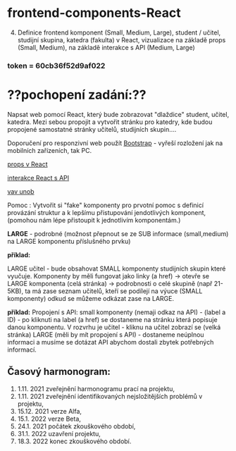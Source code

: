 # frontend-components-React
4. Definice frontend komponent (Small, Medium, Large), student / učitel, studijní skupina, katedra (fakulta) v React, vizualizace na základě props (Small, Medium), na základě interakce s API (Medium, Large)

### token = 60cb36f52d9af022

# ??pochopení zadání:??
Napsat web pomocí React, který bude zobrazovat "dlaždice" student, učitel, katedra.
Mezi sebou propojit a vytvořit stránku pro katedry, kde budou propojené samostatné stránky učitelů, studijních skupin....

Doporučení pro responzivní web použít [Bootstrap](https://www.w3schools.com/bootstrap4/bootstrap_get_started.asp) - vyřeší rozložení jak na mobilních zařízeních, tak PC.

[props v React](https://youtu.be/DLX62G4lc44?t=4366)

[interakce React s API](https://youtu.be/DLX62G4lc44?t=12346)

[vav unob](https://vav.unob.cz/person/index/542704)

Pomoc : Vytvořit si "fake" komponenty pro prvotní pomoc s definicí provázání struktur a k lepšímu přistupování jendotlivých komponent, (pomohou nám lépe přistoupit k jednotlivím komponentám.)

**LARGE** - podrobné (možnost přepnout se ze SUB informace (small,medium) na LARGE komponentu příslušného prvku)

**příklad:**

LARGE učitel - bude obsahovat SMALL komponenty studijních skupin které vyučuje.
Komponenty by měli fungovat jako linky (a href) -> otevře se LARGE komponenta (celá stránka) -> podrobnosti o celé skupině (např 21-5KB), ta má zase seznam učitelů, kteří se podílejí na výuce (SMALL komponenty) odkud se můžeme odkázat zase na LARGE.

**příklad:**
Propojení s API:
small komponenty (nemaji odkaz na API) - (label a ID) - po kliknuti na label (a href) se dostaneme na stránku která popisuje danou komponentu.
V rozvrhu je učitel - kliknu na učitel zobrazí se (velká stránka) 
LARGE (měli by mít propojení s API) - dostaneme neúplnou informaci a musíme se dotázat API abychom dostali zbytek potřebných informací.


Časový harmonogram:
----

1) 1.11. 2021 zveřejnění harmonogramu prací na projektu,
2) 1.11. 2021 zveřejnění identifikovaných nejsložitějších problémů v projektu,
3) 15.12. 2021 verze Alfa,
4) 15.1. 2022 verze Beta,
5) 24.1. 2021 počátek zkouškového období,
6) 31.1. 2022 uzavření projektu,
7) 18.3. 2022 konec zkouškového období.

